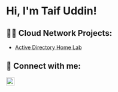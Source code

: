 <h1>Hi, I'm Taif Uddin! </h1>

<h2>👨‍💻 Cloud Network Projects:</h2>

  - [Active Directory Home Lab](https://github.com/Taifuddin21/LABURL)

<h2> 🤳 Connect with me:</h2>

[<img align="left" alt="TaifUddin | LinkedIn" width="22px" src="https://cdn.jsdelivr.net/npm/simple-icons@v3/icons/linkedin.svg" />][linkedin]

[linkedin]: https://www.linkedin.com/in/taif-uddin-b8624025b/

